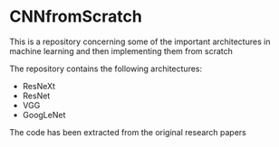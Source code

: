 # CNNfromScratch
This is a repository concerning some of the important architectures in machine learning and then implementing them from scratch

The repository contains the following architectures:
* ResNeXt
* ResNet
* VGG
* GoogLeNet

The code has been extracted from the original research papers
